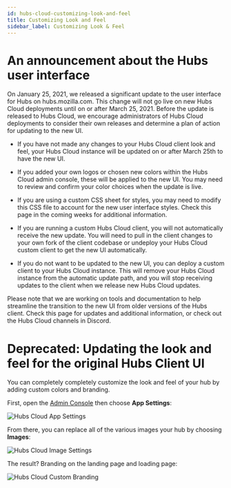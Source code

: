 ```yaml
---
id: hubs-cloud-customizing-look-and-feel
title: Customizing Look and Feel
sidebar_label: Customizing Look & Feel
---
```


# An announcement about the Hubs user interface

On January 25, 2021, we released a significant update to the user interface for Hubs on hubs.mozilla.com. This change will not go live on new Hubs Cloud deployments until on or after March 25, 2021. Before the update is released to Hubs Cloud, we encourage administrators of Hubs Cloud deployments to consider their own releases and determine a plan of action for updating to the new UI.

- If you have not made any changes to your Hubs Cloud client look and feel, your Hubs Cloud instance will be updated on or after March 25th to have the new UI.

- If you added your own logos or chosen new colors within the Hubs Cloud admin console, these will be applied to the new UI. You may need to review and confirm your color choices when the update is live.

- If you are using a custom CSS sheet for styles, you may need to modify this CSS file to account for the new user interface styles. Check this page in the coming weeks for additional information.

- If you are running a custom Hubs Cloud client, you will not automatically receive the new update. You will need to pull in the client changes to your own fork of the client codebase or undeploy your Hubs Cloud custom client to get the new UI automatically.

- If you do not want to be updated to the new UI, you can deploy a custom client to your Hubs Cloud instance. This will remove your Hubs Cloud instance from the automatic update path, and you will stop receiving updates to the client when we release new Hubs Cloud updates.

Please note that we are working on tools and documentation to help streamline the transition to the new UI from older versions of the Hubs client. Check this page for updates and additional information, or check out the Hubs Cloud channels in Discord.

# Deprecated: Updating the look and feel for the original Hubs Client UI

You can completely completely customize the look and feel of your hub by adding custom colors and branding.

First, open the [Admin Console](./hubs-cloud-getting-started.md) then choose **App Settings**:

![Hubs Cloud App Settings](img/hubs-cloud-app-settings.jpeg)

From there, you can replace all of the various images your hub by choosing **Images**:

![Hubs Cloud Image Settings](img/hubs-cloud-image-settings.jpeg)

The result? Branding on the landing page and loading page:

![Hubs Cloud Custom Branding](img/hubs-cloud-custom-branding.png)
